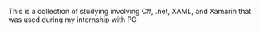 This is a collection of studying involving C#, .net, XAML, and Xamarin that was used during my internship with PG